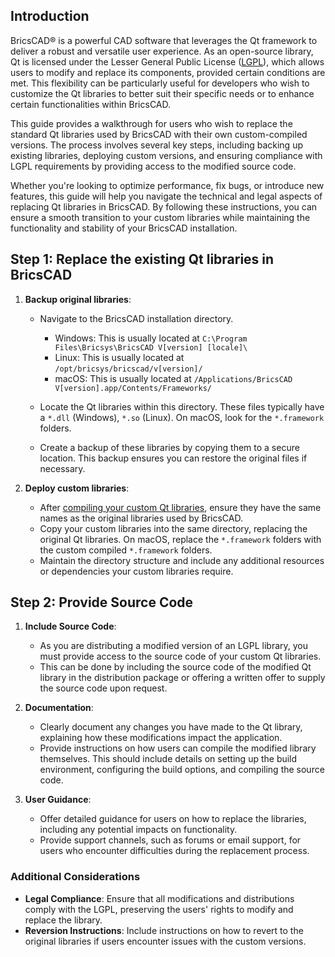 ## Introduction

BricsCAD® is a powerful CAD software that leverages the Qt framework to deliver a robust and versatile user experience. As an open-source library, Qt is licensed under the Lesser General Public License ([LGPL](https://www.gnu.org/licenses/lgpl-3.0.html)), which allows users to modify and replace its components, provided certain conditions are met. This flexibility can be particularly useful for developers who wish to customize the Qt libraries to better suit their specific needs or to enhance certain functionalities within BricsCAD.

This guide provides a walkthrough for users who wish to replace the standard Qt libraries used by BricsCAD with their own custom-compiled versions. The process involves several key steps, including backing up existing libraries, deploying custom versions, and ensuring compliance with LGPL requirements by providing access to the modified source code.

Whether you're looking to optimize performance, fix bugs, or introduce new features, this guide will help you navigate the technical and legal aspects of replacing Qt libraries in BricsCAD. By following these instructions, you can ensure a smooth transition to your custom libraries while maintaining the functionality and stability of your BricsCAD installation.

## Step 1: Replace the existing Qt libraries in BricsCAD

1. **Backup original libraries**:
   - Navigate to the BricsCAD installation directory.
      - Windows: This is usually located at `C:\Program
   Files\Bricsys\BricsCAD V[version] [locale]\`
      - Linux: This is usually located at `/opt/bricsys/bricscad/v[version]/`
      - macOS: This is usually located at `/Applications/BricsCAD V[version].app/Contents/Frameworks/`

   - Locate the Qt libraries within this directory. These files typically have a `*.dll` (Windows), `*.so` (Linux). On macOS, look for the `*.framework` folders.
   - Create a backup of these libraries by copying them to a secure location. This backup ensures you can restore the original files if necessary.

2. **Deploy custom libraries**:
   - After [compiling your custom Qt libraries](https://doc.qt.io/qt-6/build-sources.html), ensure they have the same names as the original libraries used by BricsCAD.
   - Copy your custom libraries into the same directory, replacing the original Qt libraries. On macOS, replace the `*.framework` folders with the custom compiled `*.framework` folders.
   - Maintain the directory structure and include any additional resources or dependencies your custom libraries require.

## Step 2: Provide Source Code

1. **Include Source Code**:
   - As you are distributing a modified version of an LGPL library, you must provide access to the source code of your custom Qt libraries.
   - This can be done by including the source code of the modified Qt library in the distribution package or offering a written offer to supply the source code upon request.

2. **Documentation**:
   - Clearly document any changes you have made to the Qt library, explaining how these modifications impact the application.
   - Provide instructions on how users can compile the modified library themselves. This should include details on setting up the build environment, configuring the build options, and compiling the source code.

3. **User Guidance**:
   - Offer detailed guidance for users on how to replace the libraries, including any potential impacts on functionality.
   - Provide support channels, such as forums or email support, for users who encounter difficulties during the replacement process.

### Additional Considerations

- **Legal Compliance**: Ensure that all modifications and distributions comply with the LGPL, preserving the users' rights to modify and replace the library.
- **Reversion Instructions**: Include instructions on how to revert to the original libraries if users encounter issues with the custom versions.

